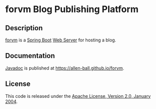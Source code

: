 forvm Blog Publishing Platform
==============================

Description
-----------

[forvm] is a [Spring Boot] [Web Server][Spring MVC] for hosting a blog.


Documentation
-------------

[Javadoc][forvm API Javadoc] is published at
<https://allen-ball.github.io/forvm>.


License
-------

This code is released under the [Apache License, Version 2.0, January 2004].


[Apache License, Version 2.0, January 2004]: https://www.apache.org/licenses/LICENSE-2.0

[forvm]: https://github.com/allen-ball/forvm
[forvm API Javadoc]: https://allen-ball.github.io/forvm/index.html?overview-summary.html

[Spring Boot]: https://spring.io/projects/spring-boot
[Spring MVC]: https://docs.spring.io/spring/docs/5.3.6/spring-framework-reference/web.html
